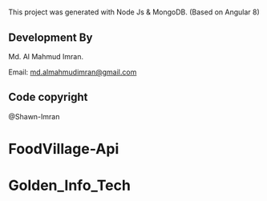 # 

This project was generated with Node Js & MongoDB.
(Based on Angular 8)

## Development By

Md. Al Mahmud Imran.

Email: md.almahmudimran@gmail.com

## Code copyright
@Shawn-Imran

# FoodVillage-Api
# Golden_Info_Tech
